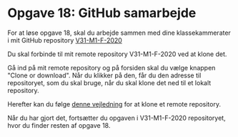 # Opgave 18: GitHub samarbejde

For at løse opgave 18, skal du arbejde sammen med dine klassekammerater i mit GitHub repository [V31-M1-F-2020](https://github.com/AspIT-Hanne/V31-M1-F-2020)

Du skal forbinde til mit remote repository V31-M1-F-2020 ved at klone det.

Gå ind på mit remote repository og på forsiden skal du vælge knappen "Clone or download". Når du klikker på den, får du den adresse til repositoryet, som du skal bruge, når du skal klone det ned til et lokalt repository.

Herefter kan du følge [denne vejledning](https://help.github.com/en/github/using-git/getting-changes-from-a-remote-repository) for at klone et remote repository.

Når du har gjort det, fortsætter du opgaven i V31-M1-F-2020 repositoryet, hvor du finder resten af opgave 18.
